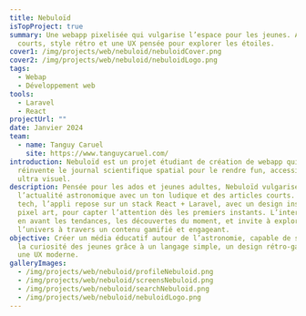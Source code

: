 ```yaml
---
title: Nebuloïd
isTopProject: true
summary: Une webapp pixelisée qui vulgarise l’espace pour les jeunes. Articles
  courts, style rétro et une UX pensée pour explorer les étoiles.
cover1: /img/projects/web/nebuloid/nebuloidCover.png
cover2: /img/projects/web/nebuloid/nebuloidLogo.png
tags:
  - Webap
  - Développement web
tools:
  - Laravel
  - React
projectUrl: ""
date: Janvier 2024
team:
  - name: Tanguy Caruel
    site: https://www.tanguycaruel.com/
introduction: Nebuloïd est un projet étudiant de création de webapp qui
  réinvente le journal scientifique spatial pour le rendre fun, accessible et
  ultra visuel.
description: Pensée pour les ados et jeunes adultes, Nebuloïd vulgarise
  l’actualité astronomique avec un ton ludique et des articles courts. Côté
  tech, l’appli repose sur un stack React + Laravel, avec un design inspiré du
  pixel art, pour capter l’attention dès les premiers instants. L’interface met
  en avant les tendances, les découvertes du moment, et invite à explorer
  l’univers à travers un contenu gamifié et engageant.
objective: Créer un média éducatif autour de l’astronomie, capable de susciter
  la curiosité des jeunes grâce à un langage simple, un design rétro-gaming et
  une UX moderne.
galleryImages:
  - /img/projects/web/nebuloid/profileNebuloid.png
  - /img/projects/web/nebuloid/screensNebuloid.png
  - /img/projects/web/nebuloid/searchNebuloid.png
  - /img/projects/web/nebuloid/nebuloidLogo.png
---
```


##
